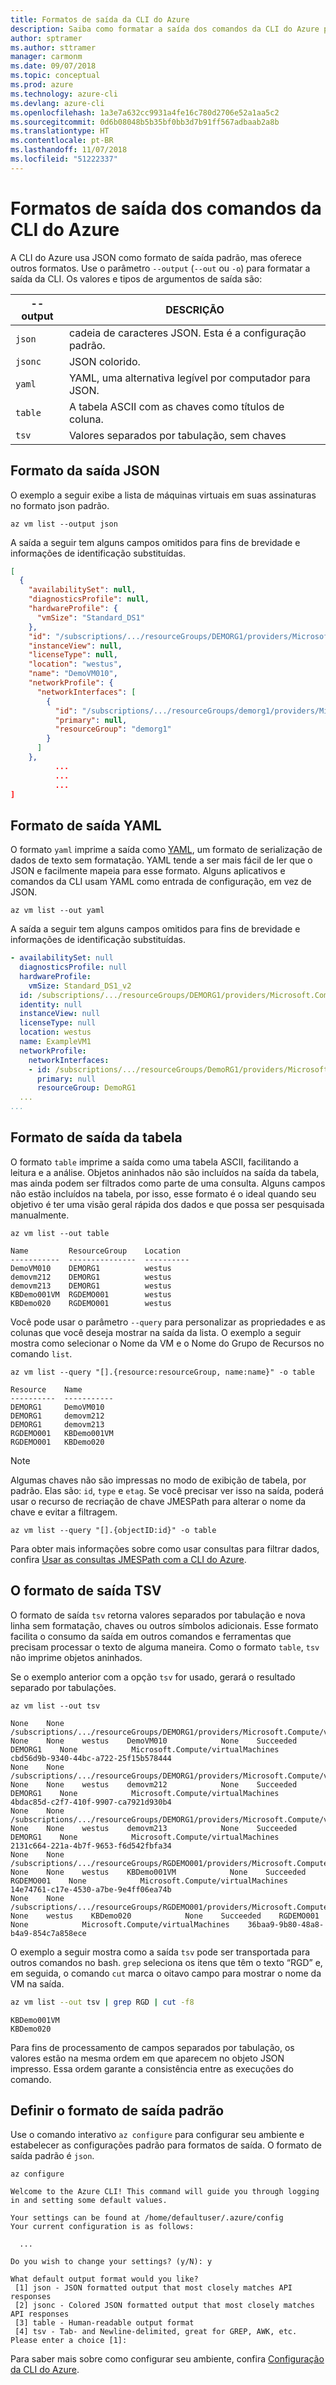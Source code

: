 ```yaml
---
title: Formatos de saída da CLI do Azure
description: Saiba como formatar a saída dos comandos da CLI do Azure para tabelas, listas ou json.
author: sptramer
ms.author: sttramer
manager: carmonm
ms.date: 09/07/2018
ms.topic: conceptual
ms.prod: azure
ms.technology: azure-cli
ms.devlang: azure-cli
ms.openlocfilehash: 1a3e7a632cc9931a4fe16c780d2706e52a1aa5c2
ms.sourcegitcommit: 0d6b08048b5b35bf0bb3d7b91ff567adbaab2a8b
ms.translationtype: HT
ms.contentlocale: pt-BR
ms.lasthandoff: 11/07/2018
ms.locfileid: "51222337"
---
```

# <a name="output-formats-for-azure-cli-commands"></a>Formatos de saída dos comandos da CLI do Azure

A CLI do Azure usa JSON como formato de saída padrão, mas oferece outros formatos.  Use o parâmetro `--output` (`--out` ou `-o`) para formatar a saída da CLI. Os valores e tipos de argumentos de saída são:

--output | DESCRIÇÃO
---------|-------------------------------
`json`   | cadeia de caracteres JSON. Esta é a configuração padrão.
`jsonc`  | JSON colorido.
`yaml`   | YAML, uma alternativa legível por computador para JSON.
`table`  | A tabela ASCII com as chaves como títulos de coluna.
`tsv`    | Valores separados por tabulação, sem chaves

## <a name="json-output-format"></a>Formato da saída JSON

O exemplo a seguir exibe a lista de máquinas virtuais em suas assinaturas no formato json padrão.

```azurecli-interactive
az vm list --output json
```

A saída a seguir tem alguns campos omitidos para fins de brevidade e informações de identificação substituídas.

```json
[
  {
    "availabilitySet": null,
    "diagnosticsProfile": null,
    "hardwareProfile": {
      "vmSize": "Standard_DS1"
    },
    "id": "/subscriptions/.../resourceGroups/DEMORG1/providers/Microsoft.Compute/virtualMachines/DemoVM010",
    "instanceView": null,
    "licenseType": null,
    "location": "westus",
    "name": "DemoVM010",
    "networkProfile": {
      "networkInterfaces": [
        {
          "id": "/subscriptions/.../resourceGroups/demorg1/providers/Microsoft.Network/networkInterfaces/DemoVM010VMNic",
          "primary": null,
          "resourceGroup": "demorg1"
        }
      ]
    },
          ...
          ...
          ...
]
```

## <a name="yaml-output-format"></a>Formato de saída YAML

O formato `yaml` imprime a saída como [YAML](http://yaml.org/), um formato de serialização de dados de texto sem formatação. YAML tende a ser mais fácil de ler que o JSON e facilmente mapeia para esse formato. Alguns aplicativos e comandos da CLI usam YAML como entrada de configuração, em vez de JSON.

```azurecli-interactive
az vm list --out yaml
```

A saída a seguir tem alguns campos omitidos para fins de brevidade e informações de identificação substituídas.

```yaml
- availabilitySet: null
  diagnosticsProfile: null
  hardwareProfile:
    vmSize: Standard_DS1_v2
  id: /subscriptions/.../resourceGroups/DEMORG1/providers/Microsoft.Compute/virtualMachines/DemoVM010
  identity: null
  instanceView: null
  licenseType: null
  location: westus
  name: ExampleVM1
  networkProfile:
    networkInterfaces:
    - id: /subscriptions/.../resourceGroups/DemoRG1/providers/Microsoft.Network/networkInterfaces/DemoVM010Nic
      primary: null
      resourceGroup: DemoRG1
  ...
...
```

## <a name="table-output-format"></a>Formato de saída da tabela

O formato `table` imprime a saída como uma tabela ASCII, facilitando a leitura e a análise. Objetos aninhados não são incluídos na saída da tabela, mas ainda podem ser filtrados como parte de uma consulta. Alguns campos não estão incluídos na tabela, por isso, esse formato é o ideal quando seu objetivo é ter uma visão geral rápida dos dados e que possa ser pesquisada manualmente.

```azurecli-interactive
az vm list --out table
```

```output
Name         ResourceGroup    Location
-----------  ---------------  ----------
DemoVM010    DEMORG1          westus
demovm212    DEMORG1          westus
demovm213    DEMORG1          westus
KBDemo001VM  RGDEMO001        westus
KBDemo020    RGDEMO001        westus
```

Você pode usar o parâmetro `--query` para personalizar as propriedades e as colunas que você deseja mostrar na saída da lista. O exemplo a seguir mostra como selecionar o Nome da VM e o Nome do Grupo de Recursos no comando `list`.

```azurecli-interactive
az vm list --query "[].{resource:resourceGroup, name:name}" -o table
```

```output
Resource    Name
----------  -----------
DEMORG1     DemoVM010
DEMORG1     demovm212
DEMORG1     demovm213
RGDEMO001   KBDemo001VM
RGDEMO001   KBDemo020
```

> [!NOTE]
> Algumas chaves não são impressas no modo de exibição de tabela, por padrão. Elas são: `id`, `type` e `etag`. Se você precisar ver isso na saída, poderá usar o recurso de recriação de chave JMESPath para alterar o nome da chave e evitar a filtragem.
>
> ```azurecli-interactive
> az vm list --query "[].{objectID:id}" -o table
> ```

Para obter mais informações sobre como usar consultas para filtrar dados, confira [Usar as consultas JMESPath com a CLI do Azure](/cli/azure/query-azure-cli).

## <a name="tsv-output-format"></a>O formato de saída TSV

O formato de saída `tsv` retorna valores separados por tabulação e nova linha sem formatação, chaves ou outros símbolos adicionais. Esse formato facilita o consumo da saída em outros comandos e ferramentas que precisam processar o texto de alguma maneira. Como o formato `table`, `tsv` não imprime objetos aninhados.

Se o exemplo anterior com a opção `tsv` for usado, gerará o resultado separado por tabulações.

```azurecli-interactive
az vm list --out tsv
```

```output
None    None        /subscriptions/.../resourceGroups/DEMORG1/providers/Microsoft.Compute/virtualMachines/DemoVM010    None    None    westus    DemoVM010            None    Succeeded    DEMORG1    None            Microsoft.Compute/virtualMachines    cbd56d9b-9340-44bc-a722-25f15b578444
None    None        /subscriptions/.../resourceGroups/DEMORG1/providers/Microsoft.Compute/virtualMachines/demovm212    None    None    westus    demovm212            None    Succeeded    DEMORG1    None            Microsoft.Compute/virtualMachines    4bdac85d-c2f7-410f-9907-ca7921d930b4
None    None        /subscriptions/.../resourceGroups/DEMORG1/providers/Microsoft.Compute/virtualMachines/demovm213    None    None    westus    demovm213            None    Succeeded    DEMORG1    None            Microsoft.Compute/virtualMachines    2131c664-221a-4b7f-9653-f6d542fbfa34
None    None        /subscriptions/.../resourceGroups/RGDEMO001/providers/Microsoft.Compute/virtualMachines/KBDemo001VM    None    None    westus    KBDemo001VM            None    Succeeded    RGDEMO001    None            Microsoft.Compute/virtualMachines    14e74761-c17e-4530-a7be-9e4ff06ea74b
None    None        /subscriptions/.../resourceGroups/RGDEMO001/providers/Microsoft.Compute/virtualMachines/KBDemo02None    None    westus    KBDemo020            None    Succeeded    RGDEMO001    None            Microsoft.Compute/virtualMachines    36baa9-9b80-48a8-b4a9-854c7a858ece
```

O exemplo a seguir mostra como a saída `tsv` pode ser transportada para outros comandos no bash. `grep` seleciona os itens que têm o texto “RGD” e, em seguida, o comando `cut` marca o oitavo campo para mostrar o nome da VM na saída.

```bash
az vm list --out tsv | grep RGD | cut -f8
```

```output
KBDemo001VM
KBDemo020
```

Para fins de processamento de campos separados por tabulação, os valores estão na mesma ordem em que aparecem no objeto JSON impresso. Essa ordem garante a consistência entre as execuções do comando.

## <a name="set-the-default-output-format"></a>Definir o formato de saída padrão

Use o comando interativo `az configure` para configurar seu ambiente e estabelecer as configurações padrão para formatos de saída. O formato de saída padrão é `json`.

```azurecli-interactive
az configure
```

```output
Welcome to the Azure CLI! This command will guide you through logging in and setting some default values.

Your settings can be found at /home/defaultuser/.azure/config
Your current configuration is as follows:

  ...

Do you wish to change your settings? (y/N): y

What default output format would you like?
 [1] json - JSON formatted output that most closely matches API responses
 [2] jsonc - Colored JSON formatted output that most closely matches API responses
 [3] table - Human-readable output format
 [4] tsv - Tab- and Newline-delimited, great for GREP, AWK, etc.
Please enter a choice [1]:
```

Para saber mais sobre como configurar seu ambiente, confira [Configuração da CLI do Azure](/cli/azure/azure-cli-configuration).
